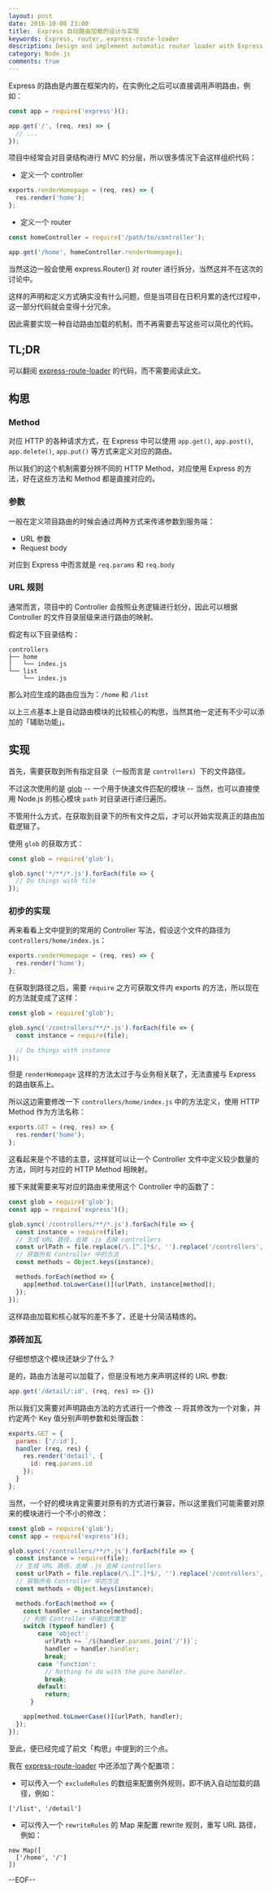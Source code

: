 ```yaml
---
layout: post
date: 2016-10-08 23:00
title:  Express 自动路由加载的设计与实现
keywords: Express, router, express-route-loader
description: Design and implement automatic router loader with Express
category: Node.js
comments: true
---
```


Express 的路由是内置在框架内的，在实例化之后可以直接调用声明路由，例如：

```js
const app = require('express')();

app.get('/', (req, res) => {
  // ...
});
```

项目中经常会对目录结构进行 MVC 的分层，所以很多情况下会这样组织代码：

- 定义一个 controller

```js
exports.renderHomepage = (req, res) => {
  res.render('home');
};
``` 

- 定义一个 router

```js
const homeController = require('/path/to/controller');

app.get('/home', homeController.renderHomepage);
```

当然这边一般会使用 express.Router() 对 router 进行拆分，当然这并不在这次的讨论中。

这样的声明和定义方式确实没有什么问题，但是当项目在日积月累的迭代过程中，这一部分代码就会变得十分冗余。

因此需要实现一种自动路由加载的机制，而不再需要去写这些可以简化的代码。


## TL;DR

可以翻阅 [express-route-loader](https://github.com/SFantasy/express-route-loader) 的代码，而不需要阅读此文。

## 构思

### Method 

对应 HTTP 的各种请求方式，在 Express 中可以使用 `app.get()`, `app.post()`, `app.delete()`, `app.put()` 等方式来定义对应的路由。

所以我们的这个机制需要分辨不同的 HTTP Method，对应使用 Express 的方法，好在这些方法和 Method 都是直接对应的。

### 参数

一般在定义项目路由的时候会通过两种方式来传递参数到服务端：

- URL 参数
- Request body

对应到 Express 中而言就是 `req.params` 和 `req.body`

### URL 规则

通常而言，项目中的 Controller 会按照业务逻辑进行划分，因此可以根据 Controller 的文件目录层级来进行路由的映射。

假定有以下目录结构：

```
controllers
├── home
│   └── index.js
└── list
    └── index.js
```

那么对应生成的路由应当为：`/home` 和 `/list`

以上三点基本上是自动路由模块的比较核心的构思，当然其他一定还有不少可以添加的「辅助功能」。

## 实现

首先，需要获取到所有指定目录（一般而言是 `controllers`）下的文件路径。

不过这次使用的是 [glob](https://www.npmjs.com/package/glob) -- 一个用于快速文件匹配的模块 -- 当然，也可以直接使用 Node.js 的核心模块 `path` 对目录进行递归遍历。

不管用什么方式，在获取到目录下的所有文件之后，才可以开始实现真正的路由加载逻辑了。

使用 `glob` 的获取方式：

```js
const glob = require('glob');

glob.sync('*/**/*.js').forEach(file => {
  // Do things with file
});
```

### 初步的实现

再来看看上文中提到的常用的 Controller 写法，假设这个文件的路径为 `controllers/home/index.js`：

```js
exports.renderHomepage = (req, res) => {
  res.render('home');
};
```

在获取到路径之后，需要 `require` 之方可获取文件内 exports 的方法，所以现在的方法就变成了这样：

```js
const glob = require('glob');

glob.sync('/controllers/**/*.js').forEach(file => {
  const instance = require(file);

  // Do things with instance
});
```

但是 `renderHomepage` 这样的方法太过于与业务相关联了，无法直接与 Express 的路由联系上。

所以这边需要修改一下 `controllers/home/index.js` 中的方法定义，使用 HTTP Method 作为方法名称：

```js
exports.GET = (req, res) => {
  res.render('home');
};
```

这看起来是个不错的主意，这样就可以让一个 Controller 文件中定义较少数量的方法，同时与对应的 HTTP Method 相映射。

接下来就需要来写对应的路由来使用这个 Controller 中的函数了：

```js
const glob = require('glob');
const app = require('express')();

glob.sync('/controllers/**/*.js').forEach(file => {
  const instance = require(file);
  // 生成 URL 路径，去掉 .js 去掉 controllers
  const urlPath = file.replace(/\.[^.]*$/, '').replace('/controllers', '');
  // 获取所有 Controller 中的方法
  const methods = Object.keys(instance);

  methods.forEach(method => {
    app[method.toLowerCase()](urlPath, instance[method]);
  });
});
```

这样路由加载和核心就写的差不多了，还是十分简洁精炼的。

### 添砖加瓦

仔细想想这个模块还缺少了什么？

是的，路由方法是可以加载了，但是没有地方来声明这样的 URL 参数:

```js
app.get('/detail/:id', (req, res) => {})
```

所以我们又需要对声明路由方法的方式进行一个修改 -- 将其修改为一个对象，并约定两个 Key 值分别声明参数和处理函数：

```js
exports.GET = {
  params: ['/:id'],
  handler (req, res) {
    res.render('detail', {
      id: req.params.id
    });
  }
};
```

当然，一个好的模块肯定需要对原有的方式进行兼容，所以这里我们可能需要对原来的模块进行一个不小的修改：

```js
const glob = require('glob');
const app = require('express')();

glob.sync('/controllers/**/*.js').forEach(file => {
  const instance = require(file);
  // 生成 URL 路径，去掉 .js 去掉 controllers
  const urlPath = file.replace(/\.[^.]*$/, '').replace('/controllers', '');
  // 获取所有 Controller 中的方法
  const methods = Object.keys(instance);

  methods.forEach(method => {
    const handler = instance[method];
    // 判断 Controller 中输出的类型
    switch (typeof handler) {
        case 'object':
          urlPath += `/${handler.params.join('/')}`;
          handler = handler.handler;
          break;
        case 'function':
          // Nothing to do with the pure handler.
          break;
        default:
          return;
      }

    app[method.toLowerCase()](urlPath, handler);
  });
});
```

至此，便已经完成了前文「构思」中提到的三个点。

我在 [express-route-loader](https://github.com/SFantasy/express-route-loader) 中还添加了两个配置项：

- 可以传入一个 `excludeRules` 的数组来配置例外规则，即不纳入自动加载的路径，例如：

```
['/list', '/detail']
```

- 可以传入一个 `rewriteRules` 的 Map 来配置 rewrite 规则，重写 URL 路径，例如：

```
new Map([
  ['/home', '/']
])
```

--EOF--
